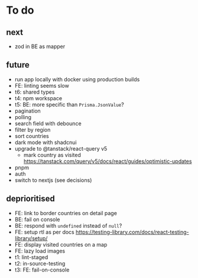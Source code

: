 # To do

## next

- zod in BE as mapper

## future

- run app locally with docker using production builds
- FE: linting seems slow
- t6: shared types
- t4: npm workspace
- t5: BE: more specific than `Prisma.JsonValue`?
- pagination
- polling
- search field with debounce
- filter by region
- sort countries
- dark mode with shadcnui
- upgrade to @tanstack/react-query v5
  - mark country as visited https://tanstack.com/query/v5/docs/react/guides/optimistic-updates
- pnpm
- auth
- switch to nextjs (see decisions)

## deprioritised

- FE: link to border countries on detail page
- BE: fail on console
- BE: respond with `undefined` instead of `null`?
- FE: setup rtl as per docs https://testing-library.com/docs/react-testing-library/setup/
- FE: display visited countries on a map
- FE: lazy load images
- t1: lint-staged
- t2: in-source-testing
- t3: FE: fail-on-console
